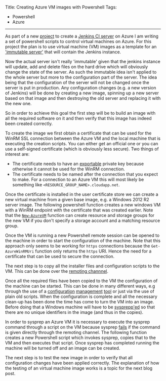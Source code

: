Title: Creating Azure VM images with Powershell
Tags:
  - Powershell
  - Azure
---

As part of a new [project](https://github.com/pvandervelde/azure-jenkins) to create a
[Jenkins CI server](https://jenkins.io) on Azure I am writing a set of powershell scripts to
control virtual machines on Azure. For this project the plan is to use virtual machine (VM) images
as a template for an ['immutable server'](https://martinfowler.com/bliki/ImmutableServer.html) that
will contain the Jenkins instance.

Now the actual server isn't really 'immutable' given that the jenkins instance will update, add and
delete files on the hard drive which will obviously change the state of the server. As such the immutable
idea isn't applied to the whole server but more to the configuration part of the server. The idea being
that the configuration of the server will not be changed once the server is put in production. Any
configuration changes (e.g. a new version of Jenkins) will be done by creating a new image, spinning
up a new server based on that image and then destroying the old server and replacing it with the
new one.

So in order to achieve this goal the first step will be to build an image with all the required
software on it and then verify that this image has indeed been created correctly.

To create the image we first obtain a certificate that can be used for the WinRM SSL connection between
the Azure VM and the local machine that is executing the creation scripts. You can either get an official
one or you can use a self-signed certificate (which is obviously less secure). Two things of
interest are:

- The certificate needs to have an [exportable](https://consultingblogs.emc.com/gracemollison/archive/2010/02/19/creating-and-using-self-signed-certificates-for-use-with-azure-service-management-api.aspx)
  private key because otherwise it cannot be used for the WinRM connection.
- The certificate needs to be named after the connection that you expect to make. For a connection to
  an Azure VM this will most likely be something like `<RESOURCE_GROUP_NAME>.cloudapp.net`.

Once the certificate is installed in the user certificate store we can create a new virtual machine
from a given base image, e.g. a Windows 2012 R2 server image. The following powershell function creates
a new windows VM with a WinRM endpoint with the certificate that was created earlier. Note that the
[`New-AzureVM`](https://msdn.microsoft.com/en-us/library/dn495254.aspx) function can create resource
and storage groups for the new VM if you don't specify a storage account and a matching resource group.

<script src="https://gist.github.com/pvandervelde/1153f249115780ed2b99.js"></script>

Once the VM is running a new Powershell remote session can be opened to the machine in order to start
the configuration of the machine. Note that this approach only seems to be working for `https` connections
because the `Get-AzureWinRMUri` function only returns the `https` URI. Hence the need for a certificate
that can be used to secure the connection.

<script src="https://gist.github.com/pvandervelde/eb6e28934d5fd16fe186.js"></script>

The next step is to copy all the installer files and configuration scripts to the VM. This can be
done over the [remoting channnel](https://measureofchaos.wordpress.com/2012/09/26/copying-files-via-powershell-remoting-channel/).

<script src="https://gist.github.com/pvandervelde/b2f5b4156e5efe67f495.js"></script>

Once all the required files have been copied to the VM the configuration of the machine can be started.
This can be done in many different ways, e.g through the use of a [configuration](https://www.getchef.com/)
[management](https://puppetlabs.com/) [tool](https://technet.microsoft.com/en-us/library/dn249912.aspx)
or just via the use of plain old scripts. When the configuration is complete and all the necessary
clean-up has been done the time has come to turn the VM into an image. Before doing that a Windows
machine will have to be [sysprepp'ed](https://en.wikipedia.org/wiki/Sysprep) so that there are no
unique identifiers in the image (and thus in the copies).

In order to sysprep an Azure VM it is necessary to execute the sysprep command through a script on the
VM because sysprep [fails](https://blogs.msdn.com/b/brocode/archive/2014/06/20/how-to-automate-sysprep-of-an-iaas-vm-on-microsoft-azure.aspx)
if the command is given directly through the remoting channel. The following function creates a new
Powershell script which invokes sysprep, copies that to the VM and then executes that script. Once
sysprep has completed running the machine will be turned off and an image can be created.

<script src="https://gist.github.com/pvandervelde/b2f5b4156e5efe67f495.js"></script>

The next step is to test the new image in order to verify that all configuration changes have been
applied correctly. The explanation of how the testing of an virtual machine image works is a topic
for the next blog post.


